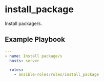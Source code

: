 # install_package

Install package/s.

## Example Playbook

```yaml
---
- name: Install package/s
  hosts: server

  roles:
    - ansible-roles/roles/install_package
```
